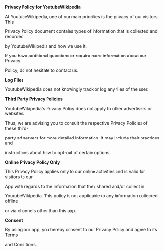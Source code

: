 ﻿

**Privacy Policy for YoutubeWikipedia**

At YoutubeWikipedia, one of our main priorities is the privacy of our visitors. This

Privacy Policy document contains types of information that is collected and recorded

by YoutubeWikipedia and how we use it.

If you have additional questions or require more information about our Privacy

Policy, do not hesitate to contact us.

**Log Files**

YoutubeWikipedia does not knowingly track or log any files of the user.

**Third Party Privacy Policies**

YoutubeWikipedia's Privacy Policy does not apply to other advertisers or websites.

Thus, we are advising you to consult the respective Privacy Policies of these third-

party ad servers for more detailed information. It may include their practices and

instructions about how to opt-out of certain options.

**Online Privacy Policy Only**

This Privacy Policy applies only to our online activities and is valid for visitors to our

App with regards to the information that they shared and/or collect in

YoutubeWikipedia. This policy is not applicable to any information collected offline

or via channels other than this app.

**Consent**

By using our app, you hereby consent to our Privacy Policy and agree to its Terms

and Conditions.

